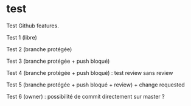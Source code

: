 # test
Test Github features.

Test 1 (libre)

Test 2 (branche protégée)

Test 3 (branche protégée + push bloqué)

Test 4 (branche protégée + push bloqué) : test review sans review 

Test 5 (branche protégée + push bloqué + review) + change requested

Test 6 (owner) : possibilité de commit directement sur master ?
